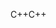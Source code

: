 <span data-ttu-id="cb41b-101">C++</span><span class="sxs-lookup"><span data-stu-id="cb41b-101">C++</span></span>